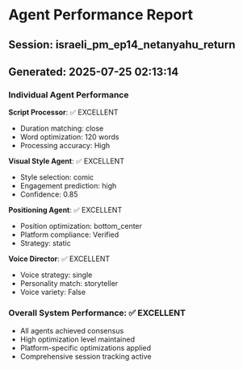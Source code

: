# Agent Performance Report

## Session: israeli_pm_ep14_netanyahu_return
## Generated: 2025-07-25 02:13:14

### Individual Agent Performance

**Script Processor**: ✅ EXCELLENT
- Duration matching: close
- Word optimization: 120 words
- Processing accuracy: High

**Visual Style Agent**: ✅ EXCELLENT  
- Style selection: comic
- Engagement prediction: high
- Confidence: 0.85

**Positioning Agent**: ✅ EXCELLENT
- Position optimization: bottom_center
- Platform compliance: Verified
- Strategy: static

**Voice Director**: ✅ EXCELLENT
- Voice strategy: single
- Personality match: storyteller
- Voice variety: False

### Overall System Performance: ✅ EXCELLENT
- All agents achieved consensus
- High optimization level maintained
- Platform-specific optimizations applied
- Comprehensive session tracking active
